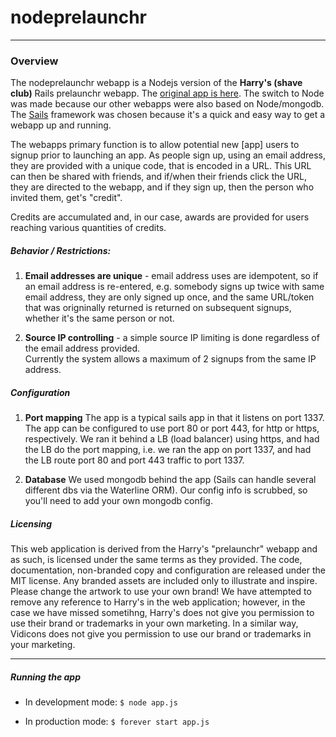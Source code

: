 # nodeprelaunchr

---------------------------------------------------------------------

### Overview

The nodeprelaunchr webapp is a Nodejs version of the **Harry's (shave club)** Rails prelaunchr webapp. 
The [original app is here](https://github.com/harrystech/prelaunchr).  The switch to Node was made because 
our other webapps were also based on Node/mongodb. The [Sails](http://sailsjs.org) framework was chosen because 
it's a quick and easy way to get a webapp up and running.

The webapps primary function is to allow potential new [app] users to signup prior to launching an
app. As people sign up, using an email address, they are provided with a unique code, that is encoded 
in a URL. This URL can then be shared with friends, and if/when their friends click the URL, they are
directed to the webapp, and if they sign up, then the person who invited them, get's "credit".

Credits are accumulated and, in our case, awards are provided for users reaching various quantities of 
credits. 




##### Behavior / Restrictions:
1. **Email addresses are unique** - email address uses are idempotent, so if an email address is re-entered, 
e.g. somebody signs up twice with same email address, they are only signed up once, and the same URL/token 
that was origninally returned is returned on subsequent signups, whether it's the same person or not. 

2. **Source IP controlling** - a simple source IP limiting is done regardless of the email address provided.  
Currently the system allows a maximum of 2 signups from the same IP address. 


##### Configuration
1. **Port mapping**
The app is a typical sails app in that it listens on port 1337. The app can be configured to use port 80 or port
443, for http or https, respectively. We ran it behind a LB (load balancer) using https, and had the LB do the 
port mapping, i.e. we ran the app on port 1337, and had the LB route port 80 and port 443 traffic to port 1337. 

2. **Database**
We used mongodb behind the app (Sails can handle several different dbs via the Waterline ORM). Our config info 
is scrubbed, so you'll need to add your own mongodb config.


##### Licensing
This web application is derived from the Harry's "prelaunchr" webapp and as such, is licensed under the same terms as 
they provided. The code, documentation, non-branded copy and configuration are released under the MIT license. 
Any branded assets are included only to illustrate and inspire. Please change the artwork to use your own brand! 
We have attempted to remove any reference to Harry's in the web application; however, in the case we have missed 
sometihng, Harry's does not give you permission to use their brand or trademarks in your own marketing. In a similar
way, Vidicons does not give you permission to use our brand or trademarks in your marketing.




------------------------------------------------------------------------

##### Running the app

- In development mode:
`$ node app.js`


- In production mode:
`$ forever start app.js`
